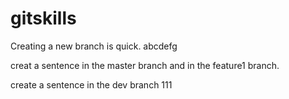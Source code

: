 # gitskills
Creating a new branch is quick.
abcdefg


creat a sentence in the master branch and in the feature1 branch.

create a sentence in the dev branch 111

